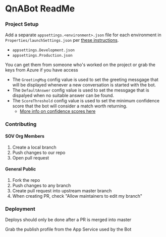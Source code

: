 ﻿# QnABot ReadMe




### Project Setup

Add a separate `appsettings.<environment>.json` file for each environment in `Properties/launchSettings.json` per [these instructions](https://stackoverflow.com/a/60961168/1366033).  

* `appsettings.Development.json`
* `appsettings.Production.json`

You can get them from someone who's worked on the project or grab the keys from Azure if you have access

* The `GreetingMsg` config value is used to set the greeting messgage that will be displayed whenever a new conversation is started with the bot.
* The `DefaultAnswer` config value is used to set the messgage that is dispalyed when no suitable answer can be found.
* The `ScoreThreshold` config value is used to set the minimum confidence score that the bot will consider a match worth returning.
	 - [More info on confidence scores here](https://docs.microsoft.com/en-us/azure/cognitive-services/qnamaker/concepts/confidence-score)


### Contributing

#### SOV Org Members

1. Create a local branch 
2. Push changes to our repo
3. Open pull request

#### General Public

1. Fork the repo
2. Push changes to any branch
3. Create pull request into upstream master branch
4. When creating PR, check "Allow maintainers to edit my branch"


### Deployment

Deploys should only be done after a PR is merged into master

Grab the publish profile from the App Service used by the Bot